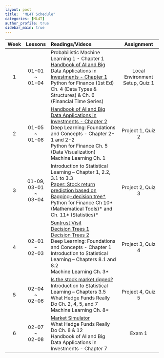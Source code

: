 ```yaml
---
layout: post
title:  "ML4T Schedule"
categories: [ML4T]
author_profile: true
sidebar_main: true
---
```


|Week|Lessons|Readings/Videos|Assignment|
|:--:|:-----:|:--------------|:--------:|
|1| 01-01<br> ~ <br>01-04 | Probabilistic Machine Learning 1 - Chapter 1 <br> [Handbook of AI and Big Data Applications in Investments - Chapter 1](melody11sung.github.io/handbook-of-AI-investments-ch1) <br> Python for Finance (1st Ed) Ch. 4 (Data Types & Structures) & Ch. 6 (Financial Time Series) | Local Environment Setup, Quiz 1 |
|2| 01-05<br> ~ <br>01-08 | [Handbook of AI and Big Data Applications in Investments - Chapter 2](melody11sung.github.io/handbook-of-AI-investments-ch2) <br> Deep Learning: Foundations and Concepts - Chapter 2-1 and 2-2 <br> Python for Finance Ch. 5 (Data Visualization) Machine Learning Ch. 1 | Project 1, Quiz 2 |
|3| 01-09,<br>03-01<br> ~ <br>03-04 | Introduction to Statistical Learning – Chapter 1, 2.2, 3.1 to 3.3 <br> [Paper: Stock return prediction based on Bagging-decision tree*](melody11sung.github.io/Stock-return-predictions-based-on-bagging-decision-tree) <br> Python for Finance Ch 10* (Mathematical Tools)* and Ch. 11* (Statistics)* | Project 2, Quiz 3 |
|4| 02-01<br> ~ <br>02-03 | [Suntrust Visit](https://www.youtube.com/watch?v=w3C-gly8bLE) <br> [Decision Trees 1](https://www.youtube.com/watch?v=OBWL4oLT7Uc) <br> [Decision Trees 2](https://www.youtube.com/watch?v=WVc3cjvDHhw) <br> Deep Learning: Foundations and Concepts - Chapter 1 <br> Introduction to Statistical Learning – Chapters 8.1 and 8.2 <Br> Machine Learning Ch. 3* | Project 3, Quiz 4 |
|5| 02-04<br> ~ <br>02-06 | [Is the stock market rigged?](https://youtu.be/DX9djYus9tY) <br> Introduction to Statistical Learning – Chapters 3.5 <br> What Hedge Funds Really Do Ch. 2, 4, 5, and 7 <br> Machine Learning Ch. 8* | Project 4, Quiz 5 |
|6| 02-07<br> ~ <br>02-08 | [Market Simulator](https://www.youtube.com/watch?v=1ysZptg2Ypk) <br> What Hedge Funds Really Do Ch. 8 & 12 <br> Handbook of AI and Big Data Applications in Investments - Chapter 7 | Exam 1 |

